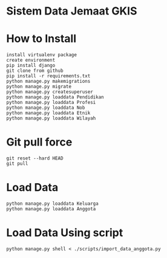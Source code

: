 # Sistem Data Jemaat GKIS

# How to Install

	install virtualenv package
	create environment
	pip install django
	git clone from github
	pip install -r requirements.txt
	python manage.py makemigrations
	python manage.py migrate
	python manage.py createsuperuser
	python manage.py loaddata Pendidikan
	python manage.py loaddata Profesi
	python manage.py loaddata Nob
	python manage.py loaddata Etnik
	python manage.py loaddata Wilayah


# Git pull force
    git reset --hard HEAD
    git pull

# Load Data
	python manage.py loaddata Keluarga
	python manage.py loaddata Anggota

# Load Data Using script
	python manage.py shell < ./scripts/import_data_anggota.py